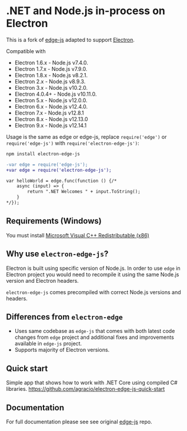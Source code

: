 .NET and Node.js in-process on Electron
================


This is a fork of [edge-js](https://github.com/agracio/edge-js) adapted to support [Electron](https://github.com/electron/electron/).

Compatible with
 * Electron 1.6.x - Node.js v7.4.0.
 * Electron 1.7.x - Node.js v7.9.0.
 * Electron 1.8.x - Node.js v8.2.1.
 * Electron 2.x - Node.js v8.9.3.
 * Electron 3.x - Node.js v10.2.0.
 * Electron 4.0.4+ - Node.js v10.11.0.
 * Electron 5.x - Node.js v12.0.0.
 * Electron 6.x - Node.js v12.4.0.
 * Electron 7.x - Node.js v12.8.1
 * Electron 8.x - Node.js v12.13.0
 * Electron 9.x - Node.js v12.14.1
 
Usage is the same as edge or edge-js, replace `require('edge')` or `require('edge-js')` with `require('electron-edge-js')`:

```bash
npm install electron-edge-js
```

```diff
-var edge = require('edge-js');
+var edge = require('electron-edge-js');

var helloWorld = edge.func(function () {/*
    async (input) => {
        return ".NET Welcomes " + input.ToString();
    }
*/});
```

## Requirements (Windows)

You must install [Microsoft Visual C++ Redistributable (x86)](https://www.microsoft.com/en-us/download/details.aspx?id=52685)


## Why use `electron-edge-js`?

Electron is built using specific version of Node.js. In order to use `edge` in Electron project you would need to recompile it using the same Node.js version and Electron headers.

`electron-edge-js` comes precompiled with correct Node.js versions and headers.

## Differences from `electron-edge`

* Uses same codebase as `edge-js` that comes with both latest code changes from `edge` project and additional fixes and improvements available in `edge-js` project.
* Supports majority of Electron versions.

## Quick start

Simple app that shows how to work with .NET Core using compiled C# libraries. https://github.com/agracio/electron-edge-js-quick-start

## Documentation

For full documentation please see see original [edge-js](https://github.com/agracio/edge-js) repo.
